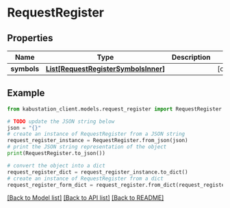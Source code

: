 # RequestRegister


## Properties

Name | Type | Description | Notes
------------ | ------------- | ------------- | -------------
**symbols** | [**List[RequestRegisterSymbolsInner]**](RequestRegisterSymbolsInner.md) |  | [optional] 

## Example

```python
from kabustation_client.models.request_register import RequestRegister

# TODO update the JSON string below
json = "{}"
# create an instance of RequestRegister from a JSON string
request_register_instance = RequestRegister.from_json(json)
# print the JSON string representation of the object
print(RequestRegister.to_json())

# convert the object into a dict
request_register_dict = request_register_instance.to_dict()
# create an instance of RequestRegister from a dict
request_register_form_dict = request_register.from_dict(request_register_dict)
```
[[Back to Model list]](../README.md#documentation-for-models) [[Back to API list]](../README.md#documentation-for-api-endpoints) [[Back to README]](../README.md)


